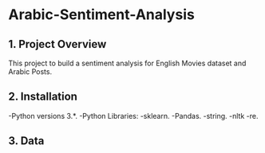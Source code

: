 # Arabic-Sentiment-Analysis
## 1.  Project Overview 

This project to build a sentiment analysis for English Movies dataset and Arabic Posts.

## 2.  Installation
-Python versions 3.*.
-Python Libraries:
  -sklearn.
  -Pandas.
  -string.
  -nltk
  -re.

## 3.  Data 

